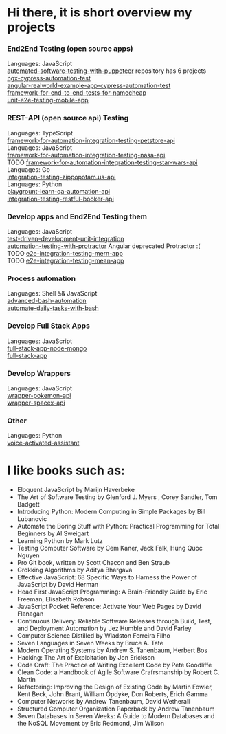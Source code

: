 # Hi there, it is short overview my projects

### End2End Testing (open source apps)
Languages: JavaScript \
[automated-software-testing-with-puppeteer](https://github.com/SashaJson/automated-software-testing-with-puppeteer) repository has 6 projects \
[ngx-cypress-automation-test](https://github.com/SashaJson/ngx-cypress-automation-test) \
[angular-realworld-example-app-cypress-automation-test](https://github.com/SashaJson/angular-realworld-example-app-cypress-automation-test) \
[framework-for-end-to-end-tests-for-namecheap](https://github.com/SashaJson/end-to-end-tests-for-namecheap)\
[unit-e2e-testing-mobile-app](https://github.com/SashaJson/unit-e2e-testing-mobile-app)

### REST-API (open source api) Testing
Languages: TypeScript \
[framework-for-automation-integration-testing-petstore-api](https://github.com/SashaJson/framework-for-automation-integration-testing-petstore-api) \
Languages: JavaScript \
[framework-for-automation-integration-testing-nasa-api](https://github.com/SashaJson/framework-for-automation-integration-testing-nasa-api) \
TODO [framework-for-automation-integration-testing-star-wars-api](https://github.com/SashaJson/framework-for-automation-integration-testing-star-wars-api) \
Languages: Go \
[integration-testing-zippopotam.us-api](https://github.com/SashaJson/integration-testing-zippopotam.us-api) \
Languages: Python \
[playgrount-learn-qa-automation-api](https://github.com/SashaJson/playgrount-learn-qa-automation-api) \
[integration-testing-restful-booker-api](https://github.com/SashaJson/integration-testing-restful-booker-api)

### Develop apps and End2End Testing them
Languages: JavaScript \
[test-driven-development-unit-integration](https://github.com/SashaJson/test-driven-development-unit-integration) \
[automation-testing-with-protractor](https://github.com/SashaJson/automation-testing-with-protractor) Angular deprecated Protractor :( \
TODO [e2e-integration-testing-mern-app](https://github.com/SashaJson/e2e-integration-testing-mern-app) \
TODO [e2e-integration-testing-mean-app](https://github.com/SashaJson/e2e-integration-testing-mean-app) 

### Process automation
Languages: Shell && JavaScript \
[advanced-bash-automation](https://github.com/SashaJson/advanced-bash-automation) \
[automate-daily-tasks-with-bash](https://github.com/SashaJson/automate-daily-tasks-with-bash)

### Develop Full Stack Apps
Languages: JavaScript \
[full-stack-app-node-mongo](https://github.com/SashaJson/full-stack-app-node-mongo) \
[full-stack-app](https://github.com/SashaJson/full-stack-app)

### Develop Wrappers
Languages: JavaScript \
[wrapper-pokemon-api](https://github.com/SashaJson/wrapper-pokemon-api) \
[wrapper-spacex-api](https://github.com/SashaJson/wrapper-spacex-api)

### Other
Languages: Python \
[voice-activated-assistant](https://github.com/SashaJson/voice-activated-assistant) 


# I like books such as:
- Eloquent JavaScript by Marijn Haverbeke
- The Art of Software Testing by Glenford J. Myers , Corey Sandler, Tom Badgett
- Introducing Python: Modern Computing in Simple Packages by Bill Lubanoviс
- Automate the Boring Stuff with Python: Practical Programming for Total Beginners by Al Sweigart
- Learning Python by Mark Lutz
- Testing Computer Software by Cem Kaner, Jack Falk, Hung Quoc Nguyen
- Pro Git book, written by Scott Chacon and Ben Straub
- Grokking Algorithms by Aditya Bhargava
- Effective JavaScript: 68 Specific Ways to Harness the Power of JavaScript by David Herman
- Head First JavaScript Programming: A Brain-Friendly Guide by Eric Freeman, Elisabeth Robson
- JavaScript Pocket Reference: Activate Your Web Pages by David Flanagan
- Continuous Delivery: Reliable Software Releases through Build, Test, and Deployment Automation by Jez Humble and David Farley
- Computer Science Distilled by Wladston Ferreira Filho
- Seven Languages in Seven Weeks by Bruce A. Tate
- Modern Operating Systems by Andrew S. Tanenbaum, Herbert Bos
- Hacking: The Art of Exploitation by Jon Erickson
- Code Craft: The Practice of Writing Excellent Code by Pete Goodliffe
- Clean Code: a Handbook of Agile Software Crafrsmanship by Robert C. Martin
- Refactoring: Improving the Design of Existing Code by Martin Fowler, Kent Beck, John Brant, William Opdyke, Don Roberts, Erich Gamma
- Computer Networks by Andrew Tanenbaum, David Wetherall
- Structured Computer Organization Paperback by Andrew Tanenbaum
- Seven Databases in Seven Weeks: A Guide to Modern Databases and the NoSQL Movement by Eric Redmond, Jim Wilson
